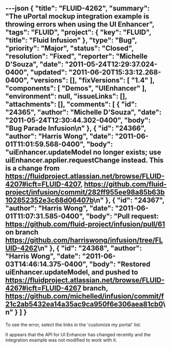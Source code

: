 ---json
{
  "title": "FLUID-4262",
  "summary": "The uPortal mockup integration example is throwing errors when using the UI Enhancer",
  "tags": "FLUID",
  "project": {
    "key": "FLUID",
    "title": "Fluid Infusion"
  },
  "type": "Bug",
  "priority": "Major",
  "status": "Closed",
  "resolution": "Fixed",
  "reporter": "Michelle D'Souza",
  "date": "2011-05-24T12:29:37.024-0400",
  "updated": "2011-06-20T15:33:12.268-0400",
  "versions": [],
  "fixVersions": [
    "1.4"
  ],
  "components": [
    "Demos",
    "UIEnhancer"
  ],
  "environment": null,
  "issueLinks": [],
  "attachments": [],
  "comments": [
    {
      "id": "24365",
      "author": "Michelle D'Souza",
      "date": "2011-05-24T12:30:44.302-0400",
      "body": "Bug Parade Infusion\n"
    },
    {
      "id": "24366",
      "author": "Harris Wong",
      "date": "2011-06-01T11:01:59.568-0400",
      "body": "uiEnhancer.updateModel no longer exists; use uiEnhancer.applier.requestChange instead.  This is a change from <https://fluidproject.atlassian.net/browse/FLUID-4207#icft=FLUID-4207>, <https://github.com/fluid-project/infusion/commit/282ff955ee98a85b63b102852352e3c68d06407b>\n"
    },
    {
      "id": "24367",
      "author": "Harris Wong",
      "date": "2011-06-01T11:07:31.585-0400",
      "body": "Pull request: <https://github.com/fluid-project/infusion/pull/61> on branch <https://github.com/harriswong/infusion/tree/FLUID-4262>\n"
    },
    {
      "id": "24368",
      "author": "Harris Wong",
      "date": "2011-06-03T14:46:14.375-0400",
      "body": "Restored uiEnhancer.updateModel, and pushed to <https://fluidproject.atlassian.net/browse/FLUID-4267#icft=FLUID-4267> branch, <https://github.com/michelled/infusion/commit/f21c2ab5432ea14a35ac9ca950f6e306aea81cb0>\n"
    }
  ]
}
---
To see the error, select the links in the 'customize my portal' list.&#x20;

It appears that the API for UI Enhancer has changed recently and the integration example was not modified to work with it.

        